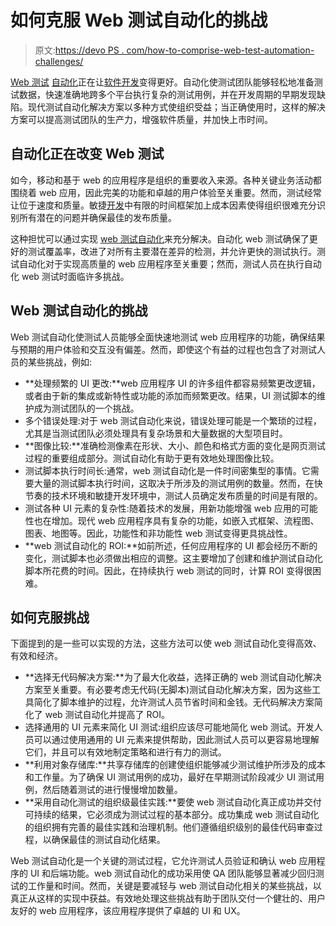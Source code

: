 # 如何克服 Web 测试自动化的挑战

> 原文:[https://devo PS . com/how-to-comprise-web-test-automation-challenges/](https://devops.com/how-to-overcome-web-test-automation-challenges/)

[Web 测试](https://devops.com/?s=Web%20test) [自动化](https://devops.com/?s=automation)正在让[软件开发](https://devops.com/?s=software%20development)变得更好。自动化使测试团队能够轻松地准备测试数据，快速准确地跨多个平台执行复杂的测试用例，并在开发周期的早期发现缺陷。现代测试自动化解决方案以多种方式使组织受益；当正确使用时，这样的解决方案可以提高测试团队的生产力，增强软件质量，并加快上市时间。

## 自动化正在改变 Web 测试

如今，移动和基于 web 的应用程序是组织的重要收入来源。各种关键业务活动都围绕着 web 应用，因此完美的功能和卓越的用户体验至关重要。然而，测试经常让位于速度和质量。敏捷[开发](https://devops.com/?s=software%20development)中有限的时间框架加上成本因素使得组织很难充分识别所有潜在的问题并确保最佳的发布质量。

这种担忧可以通过实现 [web 测试自动化](https://medium.com/@OPTASY.com/the-5-best-automation-testing-tools-for-web-applications-that-you-could-use-in-2020-powerful-and-23135826a569)来充分解决。自动化 web 测试确保了更好的测试覆盖率，改进了对所有主要潜在差异的检测，并允许更快的测试执行。测试自动化对于实现高质量的 web 应用程序至关重要；然而，测试人员在执行自动化 web 测试时面临许多挑战。

## Web 测试自动化的挑战

Web 测试自动化使测试人员能够全面快速地测试 web 应用程序的功能，确保结果与预期的用户体验和交互没有偏差。然而，即使这个有益的过程也包含了对测试人员的某些挑战，例如:

*   **处理频繁的 UI 更改:**web 应用程序 UI 的许多组件都容易频繁更改逻辑，或者由于新的集成或新特性或功能的添加而频繁更改。结果，UI 测试脚本的维护成为测试团队的一个挑战。
*   多个错误处理:对于 web 测试自动化来说，错误处理可能是一个繁琐的过程，尤其是当测试团队必须处理具有复杂场景和大量数据的大型项目时。
*   **图像比较:**准确检测像素在形状、大小、颜色和格式方面的变化是网页测试过程的重要组成部分。测试自动化有助于更有效地处理图像比较。
*   测试脚本执行时间长:通常，web 测试自动化是一件时间密集型的事情。它需要大量的测试脚本执行时间，这取决于所涉及的测试用例的数量。然而，在快节奏的技术环境和敏捷开发环境中，测试人员确定发布质量的时间是有限的。
*   测试各种 UI 元素的复杂性:随着技术的发展，用新功能增强 web 应用的可能性也在增加。现代 web 应用程序具有复杂的功能，如嵌入式框架、流程图、图表、地图等。因此，功能性和非功能性 web 测试变得更具挑战性。
*   **web 测试自动化的 ROI:**如前所述，任何应用程序的 UI 都会经历不断的变化，测试脚本也必须做出相应的调整。这主要增加了创建和维护测试自动化脚本所花费的时间。因此，在持续执行 web 测试的同时，计算 ROI 变得很困难。

## 如何克服挑战

下面提到的是一些可以实现的方法，这些方法可以使 web 测试自动化变得高效、有效和经济。

*   **选择无代码解决方案:**为了最大化收益，选择正确的 web 测试自动化解决方案至关重要。有必要考虑无代码(无脚本)测试自动化解决方案，因为这些工具简化了脚本维护的过程，允许测试人员节省时间和金钱。无代码解决方案简化了 web 测试自动化并提高了 ROI。
*   选择通用的 UI 元素来简化 UI 测试:组织应该尽可能地简化 web 测试。开发人员可以通过使用通用的 UI 元素来提供帮助，因此测试人员可以更容易地理解它们，并且可以有效地制定策略和进行有力的测试。
*   **利用对象存储库:**共享存储库的创建使组织能够减少测试维护所涉及的成本和工作量。为了确保 UI 测试用例的成功，最好在早期测试阶段减少 UI 测试用例，然后随着测试的进行慢慢增加数量。
*   **采用自动化测试的组织级最佳实践:**要使 web 测试自动化真正成功并交付可持续的结果，它必须成为测试过程的基本部分。成功集成 web 测试自动化的组织拥有完善的最佳实践和治理机制。他们遵循组织级别的最佳代码审查过程，以确保最佳的测试自动化结果。

Web 测试自动化是一个关键的测试过程，它允许测试人员验证和确认 web 应用程序的 UI 和后端功能。web 测试自动化的成功采用使 QA 团队能够显著减少回归测试的工作量和时间。然而，关键是要减轻与 web 测试自动化相关的某些挑战，以真正从这样的实现中获益。有效地处理这些挑战有助于团队交付一个健壮的、用户友好的 web 应用程序，该应用程序提供了卓越的 UI 和 UX。